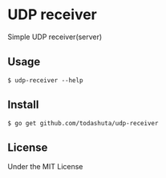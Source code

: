 UDP receiver
============

Simple UDP receiver(server)

Usage
-----

    $ udp-receiver --help

Install
-------

    $ go get github.com/todashuta/udp-receiver

License
-------

Under the MIT License
